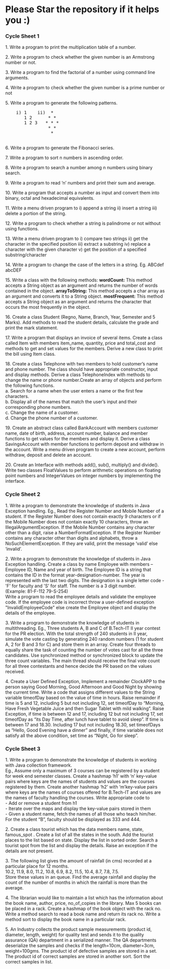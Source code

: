 <h1>Please Star the repository if it helps you :)</h1>
<h3> Cycle Sheet 1 </h3>
<p>1. Write a program to print the multiplication table of a number. </p>
<p>2. Write a program to check whether the given number is an Armstrong number or not. </p>
<p>3. Write a program to find the factorial of a number using command line arguments.  </p>
<p>4. Write a program to check whether the given number is a prime number or not  </p>
<p>5. Write a program to generate the following patterns. 
    <pre>
    i) 1    ii)  * 
       1 2      * * 
       1 2 3   * * * 
                * * 
                 *
    </pre>
  </p>
<p>6. Write a program to generate the Fibonacci series. </p>
<p>7. Write a program to sort n numbers in ascending order.  </p>
<p>8. Write a program to search a number among n numbers using binary search. </p>
<p>9. Write a program to read ‘n’ numbers and print their sum and average. </p>
<p>10. Write a program that accepts a number as input and convert them into binary, octal and hexadecimal equivalents. </p>
<p>11. Write a menu driven program to i) append a string ii) insert a string iii) delete a portion of the string. </p>
<p>12. Write a program to check whether a string is palindrome or not without using functions. </p>
<p>13. Write a menu driven program to i) compare two strings ii) get the character in the specified position iii) extract a substring iv) replace a character with the given character v) get the position of a specified substring/character </p>
<p>14. Write a program to change the case of the letters in a string. Eg. ABCdef abcDEF </p>
<p>15. Write a class with the following methods: 
<b>wordCount:</b> This method accepts a String object as an argument and returns the number of 
words contained in the object. 
<b>arrayToString:</b> This method accepts a char array as an argument and converts it to a String 
object. 
<b>mostFrequent:</b> This method accepts a String object as an argument and returns the character that 
occurs the most frequently in the object. </p>
<p>16. Create a class Student (Regno, Name, Branch, Year, Semester and 5 Marks). Add methods to read the student details, calculate the grade and print the mark statement. </p>
<p>17. Write a program that displays an invoice of several items. Create a class called Item with members item_name, quantity, price and total_cost and methods to get and set values for the members. Derive a new class to print the bill using Item class. </p>
<p>18. Create a class Telephone with two members to hold customer’s name and phone number. 
The class should have appropriate constructor, input and display methods. Derive a class 
TelephoneIndex with methods to change the name or phone number.Create an array of objects 
and perform the following functions.<br> 
a. Search for a name when the user enters a name or the first few characters. <br>
b. Display all of the names that match the user’s input and their corresponding phone numbers. <br>
c. Change the name of a customer. <br>
d. Change the phone number of a customer.</p>
<p>19. Create an abstract class called BankAccount with members customer name, date of birth, 
address, account number, balance and member functions to get values for the members and 
display it. Derive a class SavingsAccount with member functions to perform deposit and 
withdraw in the account. Write a menu driven program to create a new account, perform 
withdraw, deposit and delete an account. </p>
<p>20. Create an Interface with methods add(), sub(), multiply() and divide(). Write two classes 
FloatValues to perform arithmetic operations on floating point numbers and IntegerValues on 
integer numbers by implementing the interface. </p>
<h3> Cycle Sheet 2 </h3>
<p>1. Write a program to demonstrate the knowledge of students in Java Exception handling.
Eg., Read the Register Number and Mobile Number of a student. If the Register Number does not contain exactly 9 characters or if the Mobile Number does not contain exactly 10 characters, throw an IllegalArgumentException.  If the Mobile Number contains any character other than a digit, raise a NumberFormatException. If the Register Number contains any character other than digits and alphabets, throw a NoSuchElementException. If they are valid, print the message ‘valid’ else ‘invalid’.</p>
<p>2. Write a program to demonstrate the knowledge of students in Java Exception handling.
Create a class by name Employee with members – Employee ID, Name and year of birth. The Employee ID is a string that contains the ID in the format year-designation-number. The year is represented with the last two digits. The designation is a single letter code - 'F' for faculty and 'S' for staff. The number is a 3 digit number.<br>		
(Example:     81-F-112	79-S-254)<br>
Write a program to read the employee details and validate the employee code. If the employee code is incorrect throw a user-defined exception "InvalidEmployeeCode" else create the Employee object and display the details of the employee.
 </p>
 <p>3. Write a program to demonstrate the knowledge of students in multithreading.
Eg., Three students A, B and C of B.Tech-IT II year contest for the PR election. With the total strength of 240 students in II year, simulate the vote casting by generating 240 random numbers (1 for student A, 2 for B and 3 for C) and store them in an array. Create four threads to equally share the task of counting the number of votes cast for all the three candidates. Use synchronized method or synchronized block to update the three count variables. The main thread should receive the final vote count for all three contestants and hence decide the PR based on the values received.
 </p>
 <p>4. Create a User Defined Exception, Implement a remainder ClockAPP to the person saying Good Morning, Good Afternoon and Good Night by showing the current time. Write a code that assigns different values to the String variable timeofDay based on the value of time in hours. Raise remainder if time is 5 and 12, including 5 but not including 12, set timeofDay to “Morning, Have Fresh Vegetable Juice and then Sugar Tablet with mild walking”. Raise Exception, if time is between 12 and 17, including 12 but not including 17, set timeofDay as “its Day Time, after lunch have tablet to avoid sleep”. If time is between 17 and 18.30. Including 17 but not including 18.30, set timeofDays as “Hello, Good Evening have a dinner” and finally, if time variable does not satisfy all the above condition, set time as “Night, Go for sleep”.  </p>
<h3> Cycle Sheet 3 </h3>
<p>1. Write a program to demonstrate the knowledge of students in working with Java collection framework.<br>
Eg., Assume only a maximum of 3 courses can be registered by a student for week end semester classes.  Create a hashmap ‘h1’ with ‘n’ key-value pairs where keys are the names of students and values are the courses registered by them. Create another hashmap ‘h2’ with ‘m’key-value pairs where keys are the names of courses offered for B.Tech-IT and values are the names of faculty handling the courses. Write appropriate code to<br>
-	Add or remove a student from h1<br>
-	Iterate over the maps and display the key-value pairs stored in them<br>
-	Given a student name, fetch the names of all those who teach him/her.<br>
For the student “B”, faculty should be displayed as 333 and 444.
 </p>
<p>2. Create a class tourist which has the data members name, state, famous_spot . Create a list of all the states in the south. Add the tourist places to the list based on state. Display the list in sorted order. Search a tourist spot from the list and display the details. Raise an exception if the details are not present. </p>
<p>3. The following list gives the amount of rainfall (in cms) recorded at a particular place for 12 months.<br>
10.2, 11.9, 8.0, 11.2, 10.8, 6.9, 8.2, 11.5, 10.4, 8.7, 7.8, 7.5.<br>
Store these values in an queue. Find the average rainfall and display the count of the number of months in which the rainfall is more than the average.
 </p>
<p>4. The librarian would like to maintain a list which has the information about the book name, author, price, no_of_copies in the library. Max 5 books can be placed in a rack. Create a hashmap of the book object with the rack no.  Write a method search to read a book name and return its rack no. Write a method sort to display the book name in a particular rack.  </p>
<p>5. An Industry collects the product sample measurements (product id, diameter, length, weight) for quality test and sends it to the quality assurance (QA) department in a serialized manner. The QA departments deserialize the samples and checks if the length=10cm, diameter=3cm, weight=100gms. The product id of defective samples are stored in a set.  The product id of correct samples are stored in  another sort. Sort the correct samples in list.                                                                                                                                                    </p>
